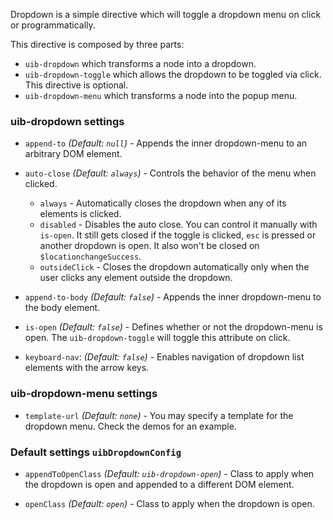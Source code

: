 Dropdown is a simple directive which will toggle a dropdown menu on click or programmatically.

This directive is composed by three parts:

* `uib-dropdown` which transforms a node into a dropdown.
* `uib-dropdown-toggle` which allows the dropdown to be toggled via click. This directive is optional.
* `uib-dropdown-menu` which transforms a node into the popup menu.

### uib-dropdown settings

* `append-to`
  _(Default: `null`)_ -
  Appends the inner dropdown-menu to an arbitrary DOM element.

* `auto-close`
  _(Default: `always`)_ -
  Controls the behavior of the menu when clicked.
  * `always` - Automatically closes the dropdown when any of its elements is clicked.
  * `disabled` - Disables the auto close. You can control it manually with `is-open`. It still gets closed if the toggle is clicked, `esc` is pressed or another dropdown is open. It also won't be closed on `$locationchangeSuccess`.
  * `outsideClick` - Closes the dropdown automatically only when the user clicks any element outside the dropdown.
  
* `append-to-body`
  _(Default: `false`)_ -
  Appends the inner dropdown-menu to the body element.

* `is-open`
  _(Default: `false`)_ -
  Defines whether or not the dropdown-menu is open. The `uib-dropdown-toggle` will toggle this attribute on click.
  
* `keyboard-nav`:
  _(Default: `false`)_ -
  Enables navigation of dropdown list elements with the arrow keys.
  
### uib-dropdown-menu settings

* `template-url`
  _(Default: `none`)_ -
  You may specify a template for the dropdown menu. Check the demos for an example.
  
### Default settings `uibDropdownConfig`

* `appendToOpenClass`
  _(Default: `uib-dropdown-open`)_ -
  Class to apply when the dropdown is open and appended to a different DOM element.
  
* `openClass`
  _(Default: `open`)_ -
  Class to apply when the dropdown is open.
